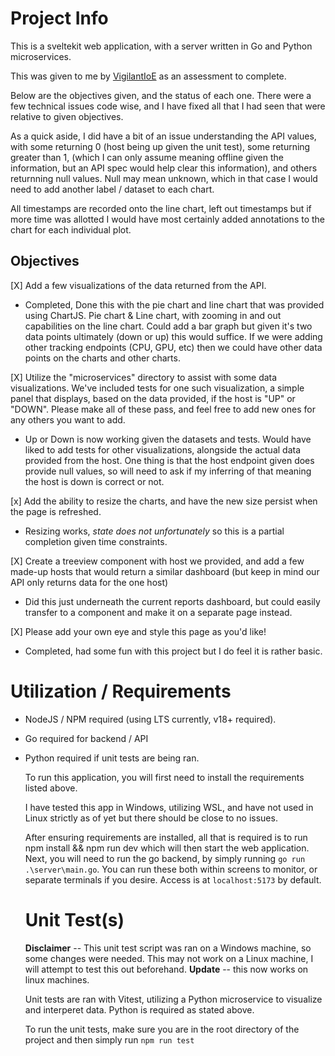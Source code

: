 # Project Info
This is a sveltekit web application, with a server written in Go and Python microservices.

This was given to me by [VigilantIoE](https://bitbucket.org/vigilantioe/practical-app/src/master/) as an assessment to complete.

Below are the objectives given, and the status of each one. There were a few technical issues code wise, and I have fixed all that I had seen that were relative to given objectives.

As a quick aside, I did have a bit of an issue understanding the API values, with some returning 0 (host being up given the unit test), some returning greater than 1, (which I can only assume meaning offline given the information, but an API spec would help clear this information), and others returnning null values. Null may mean unknown, which in that case I would need to add another label / dataset to each chart. 

All timestamps are recorded onto the line chart, left out timestamps but if more time was allotted I would have most certainly added annotations to the chart for each individual plot.

## Objectives

[X] Add a few visualizations of the data returned from the API.
  * Completed, Done this with the pie chart and line chart that was provided using ChartJS. Pie chart & Line chart, with zooming in and out capabilities on the line chart. Could add a bar graph but given it's two data points ultimately (down or up) this would suffice. If we were adding other tracking endpoints (CPU, GPU, etc) then we could have other data points on the charts and other charts.



[X] Utilize the "microservices" directory to assist with some data visualizations. We've included tests for one such visualization, a simple panel that displays, based on the data provided, if the host is "UP" or "DOWN". Please make all of these pass, and feel free to add new ones for any others you want to add. 
  * Up or Down is now working given the datasets and tests. Would have liked to add tests for other visualizations, alongside the actual data provided from the host. One thing is that the host endpoint given does provide null values, so will need to ask if my inferring of that meaning the host is down is correct or not.



[x] Add the ability to resize the charts, and have the new size persist when the page is refreshed. 
  * Resizing works, _state does not unfortunately_ so this is a partial completion given time constraints.



[X] Create a treeview component with host we provided, and add a few made-up hosts that would return a similar dashboard (but keep in mind our API only returns data for the one host) 
  * Did this just underneath the current reports dashboard, but could easily transfer to a component and make it on a separate page instead.



[X] Please add your own eye and style this page as you'd like! 
  * Completed, had some fun with this project but I do feel it is rather basic.



# Utilization / Requirements
- NodeJS / NPM required (using LTS currently, v18+ required).
- Go required for backend / API
- Python required if unit tests are being ran.

  To run this application, you will first need to install the requirements listed above.

  I have tested this app in Windows, utilizing WSL, and have not used in Linux strictly as of yet but there should be close to no issues.

  After ensuring requirements are installed, all that is required is to run npm install && npm run dev which will then start the web application. Next, you will need to run the go backend, by simply running `go run .\server\main.go`. You can run these both within screens to monitor, or separate terminals if you desire. Access is at `localhost:5173` by default.

  # Unit Test(s)
  **Disclaimer** -- This unit test script was ran on a Windows machine, so some changes were needed. This may not work on a Linux machine, I will attempt to test this out beforehand. **Update** -- this now works on linux machines.

  Unit tests are ran with Vitest, utilizing a Python microservice to visualize and interperet data. Python is required as stated above.

  To run the unit tests, make sure you are in the root directory of the project and then simply run `npm run test`
